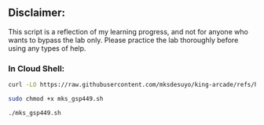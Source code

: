 ## Disclaimer:

This script is a reflection of my learning progress, and not for anyone who wants to bypass the lab only. Please practice the lab thoroughly before using any types of help.

### In Cloud Shell:

```bash
curl -LO https://raw.githubusercontent.com/mksdesuyo/king-arcade/refs/heads/main/Connect%20to%20Cloud%20SQL%20from%20an%20Application%20in%20Google%20Kubernetes%20Engine%20%7C%20GSP449/mks_gsp449.sh

sudo chmod +x mks_gsp449.sh

./mks_gsp449.sh
```
